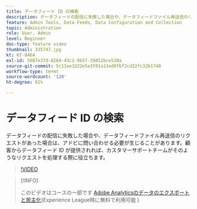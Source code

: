 ```yaml
---
title: データフィード ID の検索
description: データフィードの配信に失敗した場合や、データフィードファイル再送信のリクエストがあった場合は、アドビに問い合わせる必要が生じることがあります。顧客からデータフィード ID が提供されれば、カスタマーサポートチームがそのようなリクエストを処理する際に役立ちます。
feature: Admin Tools, Data Feeds, Data Configuration and Collection
topic: Administration
role: User, Admin
level: Beginner
doc-type: feature video
thumbnail: 335747.jpg
kt: KT-8464
exl-id: 5687e37d-8284-43c2-9b5f-39852bce538a
source-git-commit: 5c11ee3222e5e3f81a13ed8fbf2cd22fc32b1740
workflow-type: tm+mt
source-wordcount: '128'
ht-degree: 81%

---
```


# データフィード ID の検索

データフィードの配信に失敗した場合や、データフィードファイル再送信のリクエストがあった場合は、アドビに問い合わせる必要が生じることがあります。顧客からデータフィード ID が提供されれば、カスタマーサポートチームがそのようなリクエストを処理する際に役立ちます。

>[!VIDEO](https://video.tv.adobe.com/v/335747/?quality=12&learn=on)

>[!INFO]
>
> このビデオはコースの一部です [Adobe Analyticsのデータのエクスポートと民主化](https://experienceleague.adobe.com/?recommended=Analytics-A-1-2022.1.democratizing)(Experience League時に無料で利用可能 )